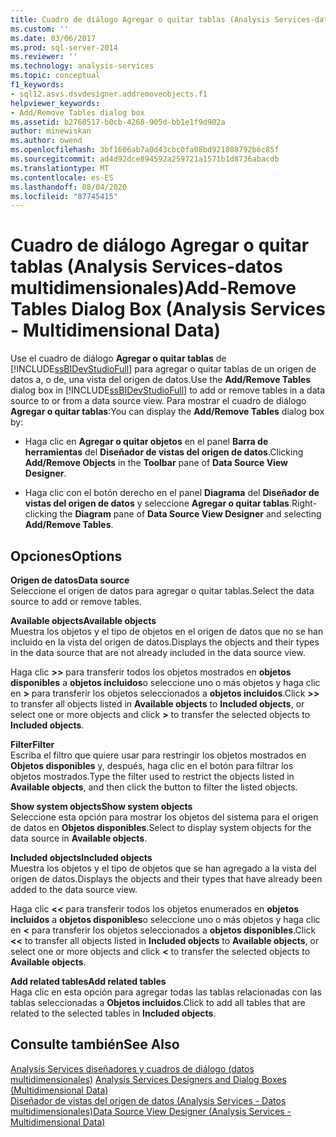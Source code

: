 ```yaml
---
title: Cuadro de diálogo Agregar o quitar tablas (Analysis Services-datos multidimensionales) | Microsoft Docs
ms.custom: ''
ms.date: 03/06/2017
ms.prod: sql-server-2014
ms.reviewer: ''
ms.technology: analysis-services
ms.topic: conceptual
f1_keywords:
- sql12.asvs.dsvdesigner.addremoveobjects.f1
helpviewer_keywords:
- Add/Remove Tables dialog box
ms.assetid: b2760517-b0cb-4268-905d-bb1e1f9d902a
author: minewiskan
ms.author: owend
ms.openlocfilehash: 3bf1606ab7a0d43cbc0fa08bd921808792b6c85f
ms.sourcegitcommit: ad4d92dce894592a259721a1571b1d8736abacdb
ms.translationtype: MT
ms.contentlocale: es-ES
ms.lasthandoff: 08/04/2020
ms.locfileid: "87745415"
---
```

# <a name="add-remove-tables-dialog-box-analysis-services---multidimensional-data"></a><span data-ttu-id="cbe5f-102">Cuadro de diálogo Agregar o quitar tablas (Analysis Services-datos multidimensionales)</span><span class="sxs-lookup"><span data-stu-id="cbe5f-102">Add-Remove Tables Dialog Box (Analysis Services - Multidimensional Data)</span></span>
  <span data-ttu-id="cbe5f-103">Use el cuadro de diálogo **Agregar o quitar tablas** de [!INCLUDE[ssBIDevStudioFull](../../includes/ssbidevstudiofull-md.md)] para agregar o quitar tablas de un origen de datos a, o de, una vista del origen de datos.</span><span class="sxs-lookup"><span data-stu-id="cbe5f-103">Use the **Add/Remove Tables** dialog box in [!INCLUDE[ssBIDevStudioFull](../../includes/ssbidevstudiofull-md.md)] to add or remove tables in a data source to or from a data source view.</span></span> <span data-ttu-id="cbe5f-104">Para mostrar el cuadro de diálogo **Agregar o quitar tablas**:</span><span class="sxs-lookup"><span data-stu-id="cbe5f-104">You can display the **Add/Remove Tables** dialog box by:</span></span>  
  
-   <span data-ttu-id="cbe5f-105">Haga clic en **Agregar o quitar objetos** en el panel **Barra de herramientas** del **Diseñador de vistas del origen de datos**.</span><span class="sxs-lookup"><span data-stu-id="cbe5f-105">Clicking **Add/Remove Objects** in the **Toolbar** pane of **Data Source View Designer**.</span></span>  
  
-   <span data-ttu-id="cbe5f-106">Haga clic con el botón derecho en el panel **Diagrama** del **Diseñador de vistas del origen de datos** y seleccione **Agregar o quitar tablas**.</span><span class="sxs-lookup"><span data-stu-id="cbe5f-106">Right-clicking the **Diagram** pane of **Data Source View Designer** and selecting **Add/Remove Tables**.</span></span>  
  
## <a name="options"></a><span data-ttu-id="cbe5f-107">Opciones</span><span class="sxs-lookup"><span data-stu-id="cbe5f-107">Options</span></span>  
 <span data-ttu-id="cbe5f-108">**Origen de datos**</span><span class="sxs-lookup"><span data-stu-id="cbe5f-108">**Data source**</span></span>  
 <span data-ttu-id="cbe5f-109">Seleccione el origen de datos para agregar o quitar tablas.</span><span class="sxs-lookup"><span data-stu-id="cbe5f-109">Select the data source to add or remove tables.</span></span>  
  
 <span data-ttu-id="cbe5f-110">**Available objects**</span><span class="sxs-lookup"><span data-stu-id="cbe5f-110">**Available objects**</span></span>  
 <span data-ttu-id="cbe5f-111">Muestra los objetos y el tipo de objetos en el origen de datos que no se han incluido en la vista del origen de datos.</span><span class="sxs-lookup"><span data-stu-id="cbe5f-111">Displays the objects and their types in the data source that are not already included in the data source view.</span></span>  
  
 <span data-ttu-id="cbe5f-112">Haga clic **>>** para transferir todos los objetos mostrados en **objetos disponibles** a **objetos incluidos**o seleccione uno o más objetos y haga clic en **>** para transferir los objetos seleccionados a **objetos incluidos**.</span><span class="sxs-lookup"><span data-stu-id="cbe5f-112">Click **>>** to transfer all objects listed in **Available objects** to **Included objects**, or select one or more objects and click **>** to transfer the selected objects to **Included objects**.</span></span>  
  
 <span data-ttu-id="cbe5f-113">**Filter**</span><span class="sxs-lookup"><span data-stu-id="cbe5f-113">**Filter**</span></span>  
 <span data-ttu-id="cbe5f-114">Escriba el filtro que quiere usar para restringir los objetos mostrados en **Objetos disponibles** y, después, haga clic en el botón para filtrar los objetos mostrados.</span><span class="sxs-lookup"><span data-stu-id="cbe5f-114">Type the filter used to restrict the objects listed in **Available objects**, and then click the button to filter the listed objects.</span></span>  
  
 <span data-ttu-id="cbe5f-115">**Show system objects**</span><span class="sxs-lookup"><span data-stu-id="cbe5f-115">**Show system objects**</span></span>  
 <span data-ttu-id="cbe5f-116">Seleccione esta opción para mostrar los objetos del sistema para el origen de datos en **Objetos disponibles**.</span><span class="sxs-lookup"><span data-stu-id="cbe5f-116">Select to display system objects for the data source in **Available objects**.</span></span>  
  
 <span data-ttu-id="cbe5f-117">**Included objects**</span><span class="sxs-lookup"><span data-stu-id="cbe5f-117">**Included objects**</span></span>  
 <span data-ttu-id="cbe5f-118">Muestra los objetos y el tipo de objetos que se han agregado a la vista del origen de datos.</span><span class="sxs-lookup"><span data-stu-id="cbe5f-118">Displays the objects and their types that have already been added to the data source view.</span></span>  
  
 <span data-ttu-id="cbe5f-119">Haga clic **<<** para transferir todos los objetos enumerados en **objetos incluidos** a **objetos disponibles**o seleccione uno o más objetos y haga clic en **<** para transferir los objetos seleccionados a **objetos disponibles**.</span><span class="sxs-lookup"><span data-stu-id="cbe5f-119">Click **<<** to transfer all objects listed in **Included objects** to **Available objects**, or select one or more objects and click **<** to transfer the selected objects to **Available objects**.</span></span>  
  
 <span data-ttu-id="cbe5f-120">**Add related tables**</span><span class="sxs-lookup"><span data-stu-id="cbe5f-120">**Add related tables**</span></span>  
 <span data-ttu-id="cbe5f-121">Haga clic en esta opción para agregar todas las tablas relacionadas con las tablas seleccionadas a **Objetos incluidos**.</span><span class="sxs-lookup"><span data-stu-id="cbe5f-121">Click to add all tables that are related to the selected tables in **Included objects**.</span></span>  
  
## <a name="see-also"></a><span data-ttu-id="cbe5f-122">Consulte también</span><span class="sxs-lookup"><span data-stu-id="cbe5f-122">See Also</span></span>  
 <span data-ttu-id="cbe5f-123">[Analysis Services diseñadores y cuadros de diálogo &#40;datos multidimensionales&#41;](../analysis-services/analysis-services-designers-and-dialog-boxes-multidimensional-data.md) </span><span class="sxs-lookup"><span data-stu-id="cbe5f-123">[Analysis Services Designers and Dialog Boxes &#40;Multidimensional Data&#41;](../analysis-services/analysis-services-designers-and-dialog-boxes-multidimensional-data.md) </span></span>  
 [<span data-ttu-id="cbe5f-124">Diseñador de vistas del origen de datos &#40;Analysis Services - Datos multidimensionales&#41;</span><span class="sxs-lookup"><span data-stu-id="cbe5f-124">Data Source View Designer &#40;Analysis Services - Multidimensional Data&#41;</span></span>](../analysis-services/data-source-view-designer-analysis-services-multidimensional-data.md)  
  
  

